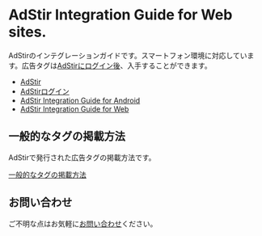 # AdStir Integration Guide for Web sites.

AdStirのインテグレーションガイドです。スマートフォン環境に対応しています。広告タグは[AdStirにログイン後](https://ja.ad-stir.com/login "AdStir管理画面")、入手することができます。

* [AdStir](https://ja.ad-stir.com/ "AdStir")
* [AdStirログイン](https://ja.ad-stir.com/login "AdStirログイン")
* [AdStir Integration Guide for Android](https://github.com/united-adstir/AdStir-Integration-Guide-Android/ "AdStir Integration Guide for Android")
* [AdStir Integration Guide for Web](https://github.com/united-adstir/AdStir-Integration-Guide-Web/ "AdStir Integration Guide for Web")

## 一般的なタグの掲載方法

AdStirで発行された広告タグの掲載方法です。

[一般的なタグの掲載方法](https://github.com/united-adstir/AdStir-Integration-Guide-Web/wiki/%E4%B8%80%E8%88%AC%E7%9A%84%E3%81%AA%E3%82%BF%E3%82%B0%E3%81%AE%E6%8E%B2%E8%BC%89%E6%96%B9%E6%B3%95 "一般的なタグの掲載方法")

## お問い合わせ

ご不明な点はお気軽に[お問い合わせ](https://ja.ad-stir.com/contact "お問い合わせ")ください。